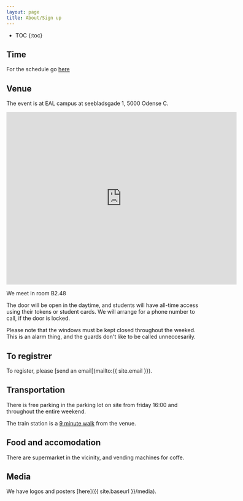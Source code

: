 ```yaml
---
layout: page
title: About/Sign up
---
```


* TOC
{:toc}

Time
------------

For the schedule go [here]({{site.baseurl}}/{{eventname}}/schedule.html)


Venue
----------

The event is at EAL campus at seebladsgade 1, 5000 Odense C.

<iframe src="https://www.google.com/maps/embed?pb=!1m18!1m12!1m3!1d2265.3951633205165!2d10.377145315917003!3d55.40345798046134!2m3!1f0!2f0!3f0!3m2!1i1024!2i768!4f13.1!3m3!1m2!1s0x464cdffce26d61f5%3A0xb3c45d391e70236f!2sSeebladsgade+1%2C+5000+Odense+C!5e0!3m2!1sen!2sdk!4v1476866186128" width="600" height="450" frameborder="0" style="border:0" allowfullscreen></iframe>

We meet in room B2.48

The door will be open in the daytime, and students will have all-time access using their tokens or student cards. We will arrange for a phone number to call, if the door is locked.

Please note that the windows must be kept closed throughout the weeked. This is an alarm thing, and the guards don't like to be called unneccesarily.

To registrer
---------------

To register, please [send an email](mailto:{{ site.email }}).


Transportation
------------

There is free parking in the parking lot on site from friday 16:00 and throughout the entire weekend.

The train station is a [9 minute walk](https://www.google.dk/maps/dir/Odense+St.,+Odense/Seebladsgade+1,+5000+Odense/@55.4031864,10.3791838,16z/data=!3m1!4b1!4m14!4m13!1m5!1m1!1s0x464cdffe94c69193:0x55f5ab9b0f2af888!2m2!1d10.3871575!2d55.4012807!1m5!1m1!1s0x464cdffce26d61f5:0xb3c45d391e70236f!2m2!1d10.379334!2d55.403458!3e2) from the venue.



Food and accomodation
---------------------

There are supermarket in the vicinity, and vending machines for coffe.

Media
---------

We have logos and posters [here]({{ site.baseurl }}/media).
